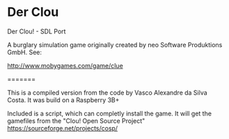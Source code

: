 Der Clou
=======

Der Clou! - SDL Port

A burglary simulation game originally created by neo Software Produktions GmbH. See:

http://www.mobygames.com/game/clue

=======

This is a compiled version from the code by Vasco Alexandre da Silva Costa.
It was build on a Raspberry 3B+

Included is a script, which can completly install the game.
It will get the gamefiles from the "Clou! Open Source Project"
https://sourceforge.net/projects/cosp/


